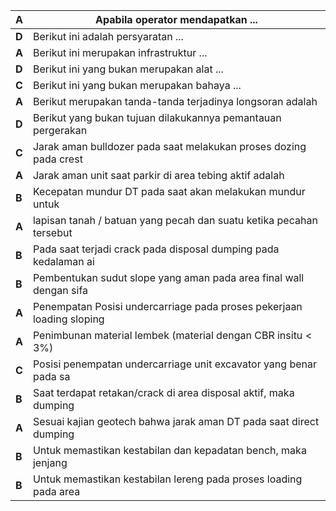 ﻿| __A__   | Apabila operator mendapatkan ... |
|---|---|
| __D__   | Berikut ini adalah persyaratan ... |
| __A__   | Berikut ini merupakan  infrastruktur ... |
| __D__   | Berikut ini yang bukan merupakan alat ... |
| __C__   | Berikut ini yang bukan merupakan bahaya ... |
| __A__   | Berikut merupakan tanda-tanda terjadinya longsoran adalah                 |
| __D__   | Berikut yang bukan tujuan dilakukannya pemantauan pergerakan              |
| __C__   | Jarak aman bulldozer pada saat melakukan proses dozing pada crest         |
| __A__   | Jarak aman unit saat parkir di area tebing aktif adalah                   |
| __B__   | Kecepatan mundur DT pada saat akan melakukan mundur untuk                 |
| __A__   | lapisan tanah / batuan yang pecah dan suatu ketika pecahan tersebut       |
| __B__   | Pada saat terjadi crack pada disposal dumping pada kedalaman ai           |
| __B__   | Pembentukan sudut slope yang aman pada area final wall dengan sifa        |
| __A__   | Penempatan Posisi undercarriage pada proses pekerjaan loading sloping     |
| __A__   | Penimbunan material lembek (material dengan CBR insitu < 3%)              |
| __C__ | Posisi penempatan undercarriage unit excavator yang benar pada sa         |
| __B__ | Saat terdapat retakan/crack di area disposal aktif, maka dumping          |
| __A__ | Sesuai kajian geotech bahwa jarak aman DT pada saat direct dumping        |
| __B__ | Untuk memastikan kestabilan dan kepadatan bench, maka jenjang             |
| __B__ | Untuk memastikan kestabilan lereng pada proses loading pada area |
